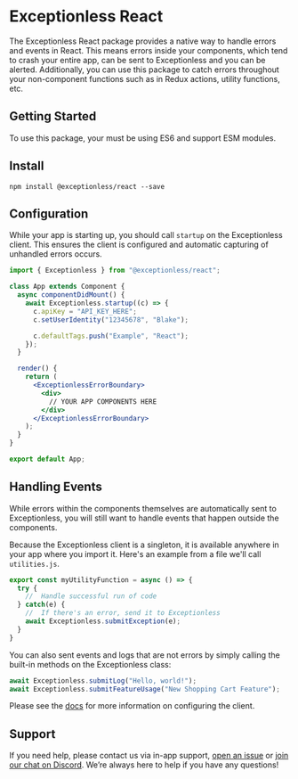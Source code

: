 # Exceptionless React

The Exceptionless React package provides a native way to handle errors and events in React. This means errors inside your components, which tend to crash your entire app, can be sent to Exceptionless and you can be alerted. Additionally, you can use this package to catch errors throughout your non-component functions such as in Redux actions, utility functions, etc.

## Getting Started

To use this package, your must be using ES6 and support ESM modules.

## Install

`npm install @exceptionless/react --save`

## Configuration

While your app is starting up, you should call `startup` on the Exceptionless
client. This ensures the client is configured and automatic capturing of
unhandled errors occurs.

```jsx
import { Exceptionless } from "@exceptionless/react";

class App extends Component {
  async componentDidMount() {
    await Exceptionless.startup((c) => {
      c.apiKey = "API_KEY_HERE";
      c.setUserIdentity("12345678", "Blake");

      c.defaultTags.push("Example", "React");
    });
  }

  render() {
    return (
      <ExceptionlessErrorBoundary>
        <div>
          // YOUR APP COMPONENTS HERE
        </div>
      </ExceptionlessErrorBoundary>
    );
  }
}

export default App;
```

## Handling Events

While errors within the components themselves are automatically sent to Exceptionless, you will still want to handle events that happen outside the components.

Because the Exceptionless client is a singleton, it is available anywhere in your app where you import it. Here's an example from a file we'll call `utilities.js`.

```js
export const myUtilityFunction = async () => {
  try {
    //  Handle successful run of code
  } catch(e) {
    //  If there's an error, send it to Exceptionless
    await Exceptionless.submitException(e);
  }
}
```

You can also sent events and logs that are not errors by simply calling the built-in methods on the Exceptionless class:

```js
await Exceptionless.submitLog("Hello, world!");
await Exceptionless.submitFeatureUsage("New Shopping Cart Feature");
```

Please see the [docs](https://exceptionless.com/docs/clients/javascript/) for
more information on configuring the client.

## Support

If you need help, please contact us via in-app support, [open an issue](https://github.com/exceptionless/Exceptionless.JavaScript/issues/new) or [join our chat on Discord](https://discord.gg/6HxgFCx). We’re always here to help if you have any questions!
